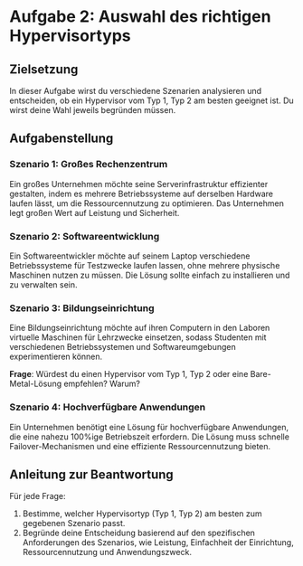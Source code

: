 # Aufgabe 2: Auswahl des richtigen Hypervisortyps

## Zielsetzung

In dieser Aufgabe wirst du verschiedene Szenarien analysieren und entscheiden, ob ein Hypervisor vom Typ 1, Typ 2 am besten geeignet ist. Du wirst deine Wahl jeweils begründen müssen.

## Aufgabenstellung

### Szenario 1: Großes Rechenzentrum

Ein großes Unternehmen möchte seine Serverinfrastruktur effizienter gestalten, indem es mehrere Betriebssysteme auf derselben Hardware laufen lässt, um die Ressourcennutzung zu optimieren. Das Unternehmen legt großen Wert auf Leistung und Sicherheit.

### Szenario 2: Softwareentwicklung

Ein Softwareentwickler möchte auf seinem Laptop verschiedene Betriebssysteme für Testzwecke laufen lassen, ohne mehrere physische Maschinen nutzen zu müssen. Die Lösung sollte einfach zu installieren und zu verwalten sein.

### Szenario 3: Bildungseinrichtung

Eine Bildungseinrichtung möchte auf ihren Computern in den Laboren virtuelle Maschinen für Lehrzwecke einsetzen, sodass Studenten mit verschiedenen Betriebssystemen und Softwareumgebungen experimentieren können.

**Frage**: Würdest du einen Hypervisor vom Typ 1, Typ 2 oder eine Bare-Metal-Lösung empfehlen? Warum?

### Szenario 4: Hochverfügbare Anwendungen

Ein Unternehmen benötigt eine Lösung für hochverfügbare Anwendungen, die eine nahezu 100%ige Betriebszeit erfordern. Die Lösung muss schnelle Failover-Mechanismen und eine effiziente Ressourcennutzung bieten.


## Anleitung zur Beantwortung

Für jede Frage:

1. Bestimme, welcher Hypervisortyp (Typ 1, Typ 2) am besten zum gegebenen Szenario passt.
1. Begründe deine Entscheidung basierend auf den spezifischen Anforderungen des Szenarios, wie Leistung, Einfachheit der Einrichtung, Ressourcennutzung und Anwendungszweck.
